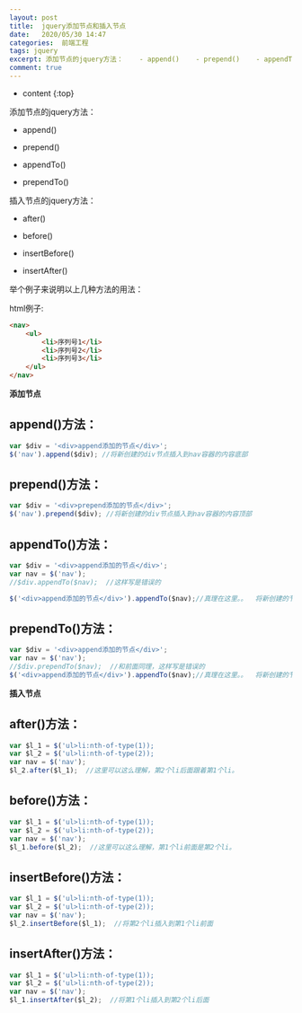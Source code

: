 ```yaml
---
layout: post
title:  jquery添加节点和插入节点
date:   2020/05/30 14:47
categories:  前端工程
tags: jquery 
excerpt: 添加节点的jquery方法：    - append()    - prepend()    - appendTo()     - prependTo()    插入节点的jquery方法：    - after()     - before()     - insertBefore()     - insertAfter()    举个例子来说明以上几种方法的用法：    html例子:    
comment: true
---
```

* content
{:top}

<!--markdown-->添加节点的jquery方法：- append()- prepend()- appendTo() - prependTo()插入节点的jquery方法：- after() - before() - insertBefore() - insertAfter()举个例子来说明以上几种方法的用法：html例子:```html<nav>    <ul>        <li>序列号1</li>        <li>序列号2</li>        <li>序列号3</li>    </ul></nav>```**添加节点**## append()方法：```javascriptvar $div = '<div>append添加的节点</div>';$('nav').append($div); //将新创建的div节点插入到nav容器的内容底部```## prepend()方法：```javascriptvar $div = '<div>prepend添加的节点</div>';$('nav').prepend($div); //将新创建的div节点插入到nav容器的内容顶部```## appendTo()方法：```javascriptvar $div = '<div>append添加的节点</div>';var nav = $('nav');//$div.appendTo($nav);  //这样写是错误的$('<div>append添加的节点</div>').appendTo($nav);//真理在这里。。  将新创建的节点添加到nav的内容后面```## prependTo()方法：```javascriptvar $div = '<div>append添加的节点</div>';var nav = $('nav');//$div.prependTo($nav);  //和前面同理，这样写是错误的 $('<div>append添加的节点</div>').appendTo($nav);//真理在这里。。  将新创建的节点添加到nav的内容的前面```**插入节点**## after()方法：```javascriptvar $l_1 = $('ul>li:nth-of-type(1));var $l_2 = $('ul>li:nth-of-type(2)); var nav = $('nav');$l_2.after($l_1);  //这里可以这么理解，第2个li后面跟着第1个li。```## before()方法：```javascriptvar $l_1 = $('ul>li:nth-of-type(1));var $l_2 = $('ul>li:nth-of-type(2)); var nav = $('nav');$l_1.before($l_2);  //这里可以这么理解，第1个li前面是第2个li。```## insertBefore()方法：```javascriptvar $l_1 = $('ul>li:nth-of-type(1));var $l_2 = $('ul>li:nth-of-type(2)); var nav = $('nav');$l_2.insertBefore($l_1);  //将第2个li插入到第1个li前面```## insertAfter()方法：```javascriptvar $l_1 = $('ul>li:nth-of-type(1));var $l_2 = $('ul>li:nth-of-type(2)); var nav = $('nav');$l_1.insertAfter($l_2);  //将第1个li插入到第2个li后面```
    
